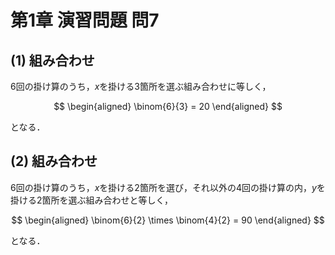 # 第1章 演習問題 問7

## (1) 組み合わせ

6回の掛け算のうち，$x$を掛ける3箇所を選ぶ組み合わせに等しく，

$$
\begin{aligned}
    \binom{6}{3} = 20
\end{aligned}
$$

となる．

## (2) 組み合わせ

6回の掛け算のうち，$x$を掛ける2箇所を選び，それ以外の4回の掛け算の内，$y$を掛ける2箇所を選ぶ組み合わせと等しく，

$$
\begin{aligned}
    \binom{6}{2} \times \binom{4}{2} = 90
\end{aligned}
$$

となる．
